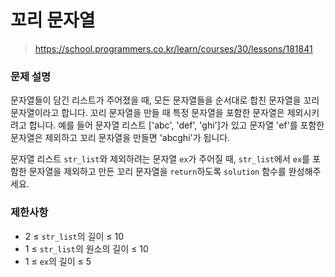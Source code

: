 # 꼬리 문자열

> https://school.programmers.co.kr/learn/courses/30/lessons/181841

### 문제 설명

문자열들이 담긴 리스트가 주어졌을 때, 모든 문자열들을 순서대로 합친 문자열을 꼬리 문자열이라고 합니다. 꼬리 문자열을 만들 때 특정 문자열을 포함한 문자열은 제외시키려고 합니다. 예를 들어 문자열 리스트 ['abc', 'def', 'ghi']가 있고 문자열 'ef'를 포함한 문자열은 제외하고 꼬리 문자열을 만들면 'abcghi'가 됩니다.  

문자열 리스트 `str_list`와 제외하려는 문자열 `ex`가 주어질 때, `str_list`에서 `ex`를 포함한 문자열을 제외하고 만든 꼬리 문자열을 `return`하도록 `solution` 함수를 완성해주세요.

### 제한사항

- 2 ≤ `str_list`의 길이 ≤ 10
- 1 ≤ `str_list`의 원소의 길이 ≤ 10
- 1 ≤ `ex`의 길이 ≤ 5
